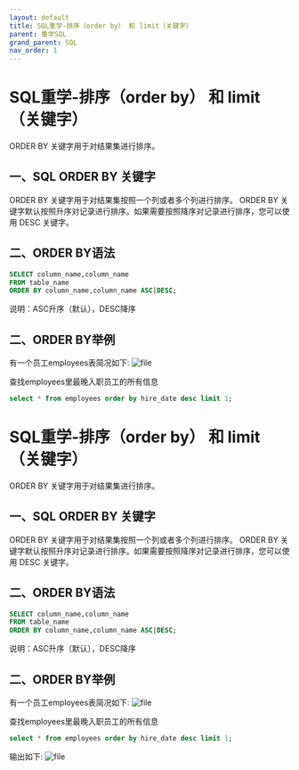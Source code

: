 ```yaml
---
layout: default
title: SQL重学-排序（order by） 和 limit（关键字）
parent: 重学SQL
grand_parent: SQL
nav_order: 1
---
```



# SQL重学-排序（order by） 和 limit（关键字）
ORDER BY 关键字用于对结果集进行排序。
## 一、SQL ORDER BY 关键字
ORDER BY 关键字用于对结果集按照一个列或者多个列进行排序。
ORDER BY 关键字默认按照升序对记录进行排序。如果需要按照降序对记录进行排序，您可以使用 DESC 关键字。
## 二、ORDER BY语法
```sql
SELECT column_name,column_name
FROM table_name
ORDER BY column_name,column_name ASC|DESC;
```
说明：ASC升序（默认），DESC降序

## 二、ORDER BY举例
有一个员工employees表简况如下:
![file](https://blog.edkso.cn/wp-content/uploads/2021/02/image-1613891512164.png)

查找employees里最晚入职员工的所有信息
```sql
select * from employees order by hire_date desc limit 1;
```

# SQL重学-排序（order by） 和 limit（关键字）
ORDER BY 关键字用于对结果集进行排序。
## 一、SQL ORDER BY 关键字
ORDER BY 关键字用于对结果集按照一个列或者多个列进行排序。
ORDER BY 关键字默认按照升序对记录进行排序。如果需要按照降序对记录进行排序，您可以使用 DESC 关键字。
## 二、ORDER BY语法
```sql
SELECT column_name,column_name
FROM table_name
ORDER BY column_name,column_name ASC|DESC;
```
说明：ASC升序（默认），DESC降序

## 二、ORDER BY举例
有一个员工employees表简况如下:
![file](https://blog.edkso.cn/wp-content/uploads/2021/02/image-1613891512164.png)

查找employees里最晚入职员工的所有信息
```sql
select * from employees order by hire_date desc limit 1;
```

输出如下:
![file](https://blog.edkso.cn/wp-content/uploads/2021/02/image-1613891537556.png)


